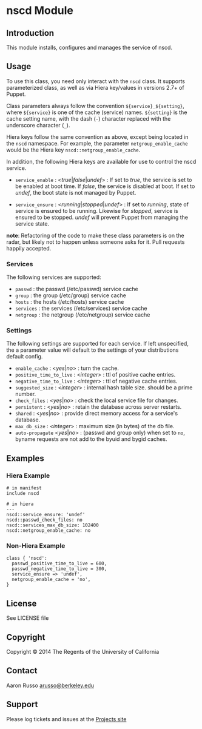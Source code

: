 # nscd Module #

## Introduction ##

This module installs, configures and manages the service of nscd.

## Usage ##

To use this class, you need only interact with the ```nscd``` class. It supports
parameterized class, as well as via Hiera key/values in versions 2.7+ of Puppet.

Class parameters always follow the convention ```${service}_${setting}```, where
```${service}``` is one of the cache (service) names. ```${setting}``` is the
cache setting name, with the dash (```-```) character replaced with the
underscore character (```_```).

Hiera keys follow the same convention as above, except being located in the
```nscd``` namespace. For example, the parameter ```netgroup_enable_cache```
would be the Hiera key ```nscd::netgroup_enable_cache```.

In addition, the following Hiera keys are available for use to control the
nscd service.

* ```service_enable``` : <_true_|_false_|_undef_> : If set to _true_, the service
  is set to be enabled at boot time. If _false_, the service is disabled at boot.
  If set to _undef_, the boot state is not managed by Puppet.

* ```service_ensure``` : <_running_|_stopped_|_undef_> : If set to _running_,
  state of service is ensured to be running. Likewise for _stopped_, service is
  ensured to be stopped. _undef_ will prevent Puppet from managing the service
  state.

__note__: Refactoring of the code to make these class parameters is on the
radar, but likely not to happen unless someone asks for it. Pull requests
happily accepted.

### Services ###

The following services are supported:

* ```passwd``` : the passwd (/etc/passwd) service cache
* ```group``` : the group (/etc/group) service cache
* ```hosts``` : the hosts (/etc/hosts) service cache
* ```services``` : the services (/etc/services) service cache
* ```netgroup``` : the netgroup (/etc/netgroup) service cache

### Settings ###

The following settings are supported for each service. If left unspecified, the
a parameter value will default to the settings of your distributions default
config.

* ```enable_cache``` : <_yes_|_no_> : turn the cache.
* ```positive_time_to_live``` : <_integer_> : ttl of positive cache entries.
* ```negative_time_to_live``` : <_integer_> : ttl of negative cache entries.
* ```suggested_size``` : <_integer_> : internal hash table size. should be a
  prime number.
* ```check_files``` : <_yes_|_no_> : check the local service file for changes.
* ```persistent``` : <_yes_|_no_> : retain the database across server restarts.
* ```shared``` : <_yes_|_no_> :  provide direct memory access for a service's
  database.
* ```max_db_size``` : <_integer_> : maximum size (in bytes) of the db file.
* ```auto-propagate``` <_yes_|_no_> : (passwd and group only) when set to
  ```no```, byname requests are not add to the byuid and bygid caches.

## Examples ##

### Hiera Example ###

    # in manifest
    include nscd

    # in hiera
    ---
    nscd::service_ensure: 'undef'
    nscd::passwd_check_files: no
    nscd::services_max_db_size: 102400
    nscd::netgroup_enable_cache: no

### Non-Hiera Example ###

    class { 'nscd':
      passwd_positive_time_to_live = 600,
      passwd_negative_time_to_live = 300,
      service_ensure => 'undef',
      netgroup_enable_cache = 'no',
    }

License
-------

See LICENSE file

Copyright
---------

Copyright &copy; 2014 The Regents of the University of California


Contact
-------

Aaron Russo <arusso@berkeley.edu>

Support
-------

Please log tickets and issues at the
[Projects site](https://github.com/arusso/puppet-nscd/issues/)
